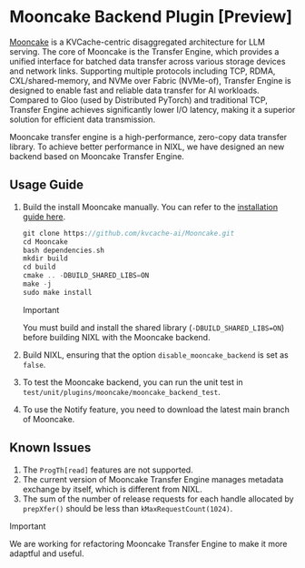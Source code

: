# Mooncake Backend Plugin [Preview]

[Mooncake](https://github.com/kvcache-ai/Mooncake) is a KVCache-centric disaggregated architecture for LLM serving.
The core of Mooncake is the Transfer Engine, which provides a unified interface for batched data transfer across various storage devices and network links. Supporting multiple protocols including TCP, RDMA, CXL/shared-memory, and NVMe over Fabric (NVMe-of), Transfer Engine is designed to enable fast and reliable data transfer for AI workloads. Compared to Gloo (used by Distributed PyTorch) and traditional TCP, Transfer Engine achieves significantly lower I/O latency, making it a superior solution for efficient data transmission.

Mooncake transfer engine is a high-performance, zero-copy data transfer library. To achieve better performance in NIXL, we have designed an new backend based on Mooncake Transfer Engine.

## Usage Guide
1. Build the install Mooncake manually. You can refer to the [installation guide here](https://github.com/kvcache-ai/Mooncake?tab=readme-ov-file#build-and-use-binaries).

    ```cpp
    git clone https://github.com/kvcache-ai/Mooncake.git
    cd Mooncake
    bash dependencies.sh
    mkdir build
    cd build
    cmake .. -DBUILD_SHARED_LIBS=ON
    make -j
    sudo make install
    ```

    > [!IMPORTANT]
    > You must build and install the shared library (`-DBUILD_SHARED_LIBS=ON`) before building NIXL with the Mooncake backend.

2. Build NIXL, ensuring that the option `disable_mooncake_backend` is set as `false`.

3. To test the Mooncake backend, you can run the unit test in `test/unit/plugins/mooncake/mooncake_backend_test`.

4. To use the Notify feature, you need to download the latest main branch of Mooncake.

## Known Issues
1. The `ProgTh[read]` features are not supported.
2. The current version of Mooncake Transfer Engine manages metadata exchange by itself, which is different from NIXL.
3. The sum of the number of release requests for each handle allocated by `prepXfer()` should be less than `kMaxRequestCount(1024)`.

> [!IMPORTANT]
> We are working for refactoring Mooncake Transfer Engine to make it more adaptful and useful.
